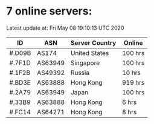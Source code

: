 # 7 online servers:

Latest update at: Fri May 08 19:10:13 UTC 2020

| ID | ASN | Server Country | Online |
| -- | --- | -------------- | ------ |
| #.D09B | AS174 | United States | 100 hrs |
| #.7F1D | AS63949 | Singapore | 100 hrs |
| #.1F2B | AS49392 | Russia | 10 hrs |
| #.BD3E | AS63888 | Hong Kong | 919 hrs |
| #.2A79 | AS63949 | Japan | 100 hrs |
| #.33B9 | AS63888 | Hong Kong | 6 hrs |
| #.FC14 | AS64271 | Hong Kong | 8 hrs |

